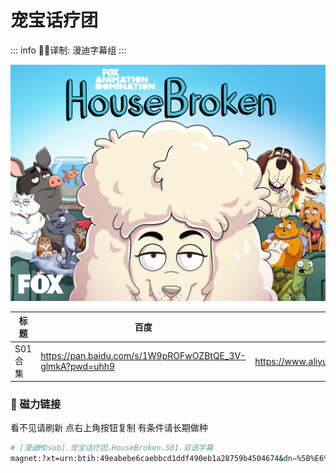 # 宠宝话疗团

::: info
✍🏻译制: 漫迪字幕组
:::

![81YDiwy32wS._RI_.jpg](81YDiwy32wS._RI_.jpg)

| 标题 | 百度 | 阿里 | MDpan |
| --- | --- | --- | --- |
| S01合集 | https://pan.baidu.com/s/1W9pROFwOZBtQE_3V-glmkA?pwd=uhh9 | https://www.aliyundrive.com/s/YSMaMBd4Qt9 | https://mdpan.tk/%E5%AE%A0%E5%AE%9D%E8%AF%9D%E7%96%97%E5%9B%A2 |

### 🧲 磁力链接

看不见请刷新 点右上角按钮复制 有条件请长期做种

```bash
# [漫迪MDsub].宠宝话疗团.HouseBroken.S01.双语字幕
magnet:?xt=urn:btih:49eabebe6caebbcd1ddf490eb1a28759b4504674&dn=%5B%E6%BC%AB%E8%BF%AAMDsub%5D.%E5%AE%A0%E5%AE%9D%E8%AF%9D%E7%96%97%E5%9B%A2.HouseBroken.S01.%E5%8F%8C%E8%AF%AD%E5%AD%97%E5%B9%95&tr=http%3A%2F%2Falltorrents.net%3A80%2Fbt%2Fannounce.php&tr=http%3A%2F%2Fbluebird-hd.org%2Fannounce.php&tr=http%3A%2F%2Fwww.thetradersden.org%2Fforums%2Ftracker%2Fannounce.php&tr=http%3A%2F%2Ftracker.trancetraffic.com%3A80%2Fannounce.php&tr=http%3A%2F%2Firrenhaus.dyndns.dk%3A80%2Fannounce.php&tr=http%3A%2F%2F1337.abcvg.info%3A80%2Fannounce&tr=http%3A%2F%2Fbt.beatrice-raws.org%3A80%2Fannounce&tr=http%3A%2F%2Fwww.tribalmixes.com%3A80%2Fannounce.php&tr=http%3A%2F%2Fwww.wareztorrent.com%3A80%2Fannounce
```